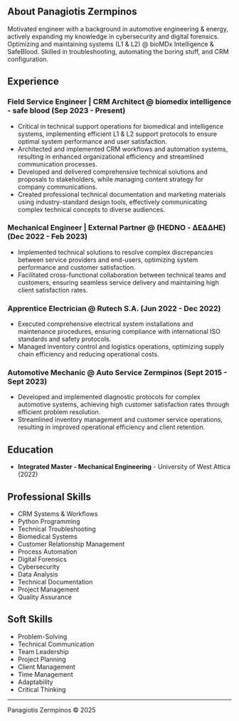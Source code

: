 ## About Panagiotis Zermpinos
Motivated engineer with a background in automotive engineering & energy, actively expanding my knowledge in cybersecurity and digital forensics.
Optimizing and maintaining systems (L1 & L2) @ bioMDx Intelligence & SafeBlood.
Skilled in troubleshooting, automating the boring stuff, and CRM configuration.

## Experience

### Field Service Engineer | CRM Architect @ biomedix intelligence - safe blood (Sep 2023 - Present)
* Critical in technical support operations for biomedical and intelligence systems, implementing efficient L1 & L2 support protocols to ensure optimal system performance and user satisfaction.
* Architected and implemented CRM workflows and automation systems, resulting in enhanced organizational efficiency and streamlined communication processes.
* Developed and delivered comprehensive technical solutions and proposals to stakeholders, while managing content strategy for company communications.
* Created professional technical documentation and marketing materials using industry-standard design tools, effectively communicating complex technical concepts to diverse audiences.

### Mechanical Engineer | External Partner @ (HEDNO - ΔΕΔΔΗΕ) (Dec 2022 - Feb 2023)
* Implemented technical solutions to resolve complex discrepancies between service providers and end-users, optimizing system performance and customer satisfaction.
* Facilitated cross-functional collaboration between technical teams and customers, ensuring seamless service delivery and maintaining high client satisfaction rates.

### Apprentice Electrician @ Rutech S.A. (Jun 2022 - Dec 2022)
* Executed comprehensive electrical system installations and maintenance procedures, ensuring compliance with international ISO standards and safety protocols.
* Managed inventory control and logistics operations, optimizing supply chain efficiency and reducing operational costs.

### Automotive Mechanic @ Auto Service Zermpinos (Sept 2015 - Sept 2023)
* Developed and implemented diagnostic protocols for complex automotive systems, achieving high customer satisfaction rates through efficient problem resolution.
* Streamlined inventory management and customer service operations, resulting in improved operational efficiency and client retention.

## Education
* **Integrated Master - Mechanical Engineering** - University of West Attica (2022)

## Professional Skills
* CRM Systems & Workflows
* Python Programming
* Technical Troubleshooting
* Biomedical Systems
* Customer Relationship Management
* Process Automation
* Digital Forensics
* Cybersecurity
* Data Analysis
* Technical Documentation
* Project Management
* Quality Assurance

## Soft Skills
* Problem-Solving
* Technical Communication
* Team Leadership
* Project Planning
* Client Management
* Time Management
* Adaptability
* Critical Thinking

---
Panagiotis Zermpinos © 2025
